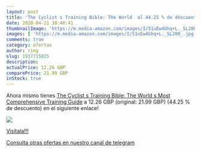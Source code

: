 ```yaml
---
layout: post
title: 'The Cyclist s Training Bible: The World  al 44.25 % de descuento'
date: 2020-04-21 10:40:41
thumbnailImage: 'https://m.media-amazon.com/images/I/51uEw4Ghq+L._SL200_.jpg'
images: [ 'https://m.media-amazon.com/images/I/51uEw4Ghq+L._SL200_.jpg' ]
comments: true
category: ofertas
author: ring
slug: 1937715825
description:
actualPrice: 12.26 GBP
comparePrice: 21.99 GBP
inStock: true
---
```


Ahora mismo tienes [The Cyclist s Training Bible: The World s Most Comprehensive Training Guide](https://www.amazon.com/dp/1937715825/?tag=redken08-20) a 12.26 GBP (original: 21.99 GBP) (44.25 %  de descuento) en el siguiente enlace!

[![](https://m.media-amazon.com/images/I/51uEw4Ghq+L._SL200_.jpg)](https://www.amazon.com/dp/1937715825/?tag=redken08-20)

[Visítala!!!](https://www.amazon.com/dp/1937715825/?tag=redken08-20)

[Consulta otras ofertas en nuestro canal de telegram](https://t.me/s/ofertas25)
